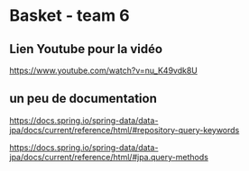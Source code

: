 # Basket - team 6


## Lien Youtube pour la vidéo 

https://www.youtube.com/watch?v=nu_K49vdk8U

## un peu de documentation

https://docs.spring.io/spring-data/data-jpa/docs/current/reference/html/#repository-query-keywords

https://docs.spring.io/spring-data/data-jpa/docs/current/reference/html/#jpa.query-methods
